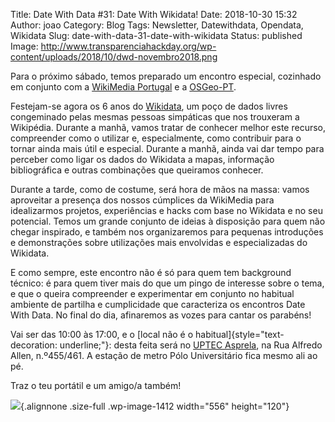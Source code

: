 Title: Date With Data #31: Date With Wikidata!
Date: 2018-10-30 15:32
Author: joao
Category: Blog
Tags: Newsletter, Datewithdata, Opendata, Wikidata
Slug: date-with-data-31-date-with-wikidata
Status: published
Image: http://www.transparenciahackday.org/wp-content/uploads/2018/10/dwd-novembro2018.png

Para o próximo sábado, temos preparado um encontro especial, cozinhado em conjunto com a [WikiMedia Portugal](https://pt.wikimedia.org/wiki/Wikimedia_Portugal) e a [OSGeo-PT](https://www.osgeopt.pt/).

Festejam-se agora os 6 anos do [Wikidata](https://www.wikidata.org/), um poço de dados livres congeminado pelas mesmas pessoas simpáticas que nos trouxeram a Wikipédia. Durante a manhã, vamos tratar de conhecer melhor este recurso, compreender como o utilizar e, especialmente, como contribuir para o tornar ainda mais útil e especial. Durante a manhã, ainda vai dar tempo para perceber como ligar os dados do Wikidata a mapas, informação bibliográfica e outras combinações que queiramos conhecer.

Durante a tarde, como de costume, será hora de mãos na massa: vamos aproveitar a presença dos nossos cúmplices da WikiMedia para idealizarmos projetos, experiências e hacks com base no Wikidata e no seu potencial. Temos um grande conjunto de ideias à disposição para quem não chegar inspirado, e também nos organizaremos para pequenas introduções e demonstrações sobre utilizações mais envolvidas e especializadas do Wikidata.

E como sempre, este encontro não é só para quem tem background técnico: é para quem tiver mais do que um pingo de interesse sobre o tema, e que o queira compreender e experimentar em conjunto no habitual ambiente de partilha e cumplicidade que caracteriza os encontros Date With Data. No final do dia, afinaremos as vozes para cantar os parabéns!

Vai ser das 10:00 às 17:00, e o [local não é o habitual]{style="text-decoration: underline;"}: desta feita será no [UPTEC Asprela](https://www.google.pt/maps/place/UPTEC/@41.1774992,-8.6051421,15z/data=!4m5!3m4!1s0x0:0xf2b54d0ff776542c!8m2!3d41.1774992!4d-8.6051421), na Rua Alfredo Allen, n.º455/461. A estação de metro Pólo Universitário fica mesmo ali ao pé.

Traz o teu portátil e um amigo/a também!

![](http://www.transparenciahackday.org/wp-content/uploads/2018/10/dwd31_org.jpg){.alignnone .size-full .wp-image-1412 width="556" height="120"}
